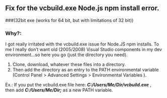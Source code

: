 ## Fix for the vcbuild.exe Node.js npm install error. 
###(32bit exe (works for 64 bit, but with limitations of 32 bit))

### Why?:
I got really irritated with the vcbuild.exe issue for Node.JS npm installs. To me I really don’t want old (2005/2008) Visual Studio components in my dev environment…so here you go (just the directory you need). 

1. Clone, download, whatever these files into a directory. 
2. Then add the directory as an entry to the PATH environmental variable (Control Panel > Advanced Settings > Environmental Variables ).

Ex.: If you put the vcbuild.exe file here: **_C:/Users/Me/Dir/vcbuild.exe_** ,<br>
then add **_C:/Users/Me/Dir;_** as a new PATH variable.
